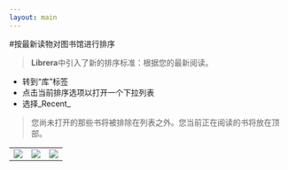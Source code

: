 ```yaml
---
layout: main
---
```


#按最新读物对图书馆进行排序

> **Librera**中引入了新的排序标准：根据您的最新阅读。

* 转到“库”标签
* 点击当前排序选项以打开一个下拉列表
* 选择_Recent_

>您尚未打开的那些书将被排除在列表之外。您当前正在阅读的书将放在顶部。

||||
|-|-|-|
|![](1.jpg)|![](2.jpg)|![](3.jpg)|
